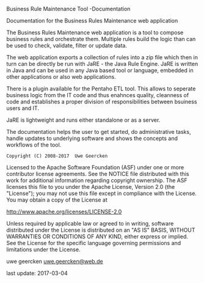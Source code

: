 Business Rule Maintenance Tool -Documentation

Documentation for the Business Rules Maintenance web application

The Business Rules Maintenance web application is a tool to compose business rules and orchestrate them. Multiple rules build the logic than can be used to check, validate, filter or update data.

The web application exports a collection of rules into a zip file which then in turn can be directly be run with JaRE - the Java Rule Engine. JaRE is written in Java and can be used in any Java based tool or language, embedded in other applications or also web applications.

There is a plugin available for the Pentaho ETL tool. This allows to seperate business logic from the IT code and thus enahnces quality, cleanness of code and establishes a proper division of responsibilities between bsuiness users and IT.

JaRE is lightweight and runs either standalone or as a server.

The documentation helps the user to get started, do administrative tasks, handle updates to underlying software and shows the concepts and workflows of the tool.

    Copyright (C) 2008-2017  Uwe Geercken

 Licensed to the Apache Software Foundation (ASF) under one
 or more contributor license agreements.  See the NOTICE file
 distributed with this work for additional information
 regarding copyright ownership.  The ASF licenses this file
 to you under the Apache License, Version 2.0 (the
 "License"); you may not use this file except in compliance
 with the License.  You may obtain a copy of the License at

   http://www.apache.org/licenses/LICENSE-2.0

 Unless required by applicable law or agreed to in writing,
 software distributed under the License is distributed on an
 "AS IS" BASIS, WITHOUT WARRANTIES OR CONDITIONS OF ANY
 KIND, either express or implied.  See the License for the
 specific language governing permissions and limitations
 under the License.


uwe geercken
uwe.geercken@web.de

last update: 2017-03-04
